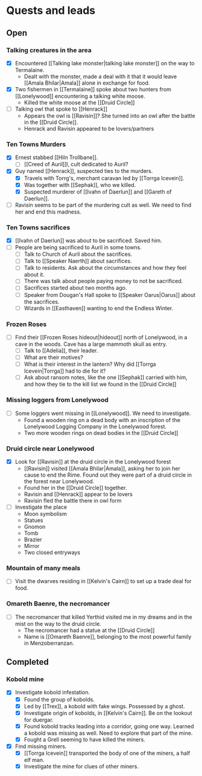 # Quests and leads

## Open
### Talking creatures in the area
- [x] Encountered [[Talking lake monster|talking lake monster]] on the way to Termalaine.
	- Dealt with the monster, made a deal with it that it would leave [[Amala Bhilar|Amala]] alone in exchange for food.
- [x] Two fishermen in [[Termalaine]] spoke about two hunters from [[Lonelywood]] encountering a talking white moose.
	- Killed the white moose at the [[Druid Circle]]
- [ ] Talking owl that spoke to [[Henrack]]
	- Appears the owl is [[Ravisin]]? She turned into an owl after the battle in the [[Druid Circle]].
	- Henrack and Ravisin appeared to be lovers/partners

### Ten Towns Murders
- [x] Ernest stabbed [[Hiln Trollbane]].
	- [ ] [[Creed of Auril]]l, cult dedicated to Auril?
- [x] Guy named [[Henrack]], suspected ties to the murders.
	- [x] Travels with Torrg's, merchant caravan led by [[Torrga Icevein]].
	- [x] Was together with [[Sephak]], who we killed.
	- [x] Suspected murderer of [[Ivahn of Daerlun]] and [[Gareth of Daerlun]].
- [ ] Ravisin seems to be part of the murdering cult as well. We need to find her and end this madness.

### Ten Towns sacrifices
- [x] [[Ivahn of Daerlun]] was about to be sacrificed. Saved him.
- [ ] People are being sacrificed to Auril in some towns.
	- [ ] Talk to Church of Auril about the sacrifices.
	- [ ] Talk to [[Speaker Naerth]] about sacrifices.
	- [ ] Talk to residents. Ask about the circumstances and how they feel about it.
	- [ ] There was talk about people paying money to not be sacrificed.
	- [ ] Sacrifices started about two months ago.
	- [ ] Speaker from Dougan's Hall spoke to [[Speaker Oarus|Oarus]] about the sacrifices.
	- [ ] Wizards in [[Easthaven]] wanting to end the Endless Winter.

### Frozen Roses
- [ ] Find their [[Frozen Roses hideout|hideout]] north of Lonelywood, in a cave in the woods. Cave has a large mammoth skull as entry.
	- [ ] Talk to [[Adelia]], their leader.
	- [ ] What are their motives?
	- [ ] What is their interest in the lantern? Why did [[Torrga Icevein|Torrga]] had to die for it?
	- [ ] Ask about ransom notes, like the one [[Sephak]] carried with him, and how they tie to the kill list we found in the [[Druid Circle]]

### Missing loggers from Lonelywood
- [ ] Some loggers went missing in [[Lonelywood]]. We need to investigate.
	- Found a wooden ring on a dead body with an inscription of the Lonelywood Logging Company in the Lonelywood forest.
	- Two more wooden rings on dead bodies in the [[Druid Circle]]

### Druid circle near Lonelywood
- [x] Look for [[Ravisin]] at the druid circle in the Lonelywood forest
	- [[Ravisin]] visited [[Amala Bhilar|Amala]], asking her to join her cause to end the Rime. Found out they were part of a druid circle in the forest near Lonelywood.
	- Found her in the [[Druid Circle]] together.
	- Ravisin and [[Henrack]] appear to be lovers
	- Ravisin fled the battle there in owl form
- [ ] Investigate the place
	- Moon symbolism
	- Statues
	- Gnomon
	- Tomb
	- Brazier
	- Mirror
	- Two closed entryways

### Mountain of many meals
- [ ] Visit the dwarves residing in [[Kelvin's Cairn]] to set up a trade deal for food.

### Omareth Baenre, the necromancer
- [ ] The necromancer that killed Yerthid visited me in my dreams and in the mist on the way to the druid circle.
	- The necromancer had a statue at the [[Druid Circle]]
	- Name is [[Omareth Baenre]], belonging to the most powerful family in Menzoberranzan.

## Completed
### Kobold mine
- [x] Investigate kobold infestation.
	- [x] Found the group of kobolds.
	- [x] Led by [[Trex]], a kobold with fake wings. Possessed by a ghost.
	- [x] Investigate origin of kobolds, in [[Kelvin's Cairn]]. Be on the lookout for duergar.
	- [x] Found kobold tracks leading into a corridor, going one way. Learned a kobold was missing as well. Need to explore that part of the mine.
	- [x] Fought a Grell seeming to have killed the miners.
- [x] Find missing miners.
	- [x] [[Torrga Icevein]] transported the body of one of the miners, a half elf man.
	- [x] Investigate the mine for clues of other miners.